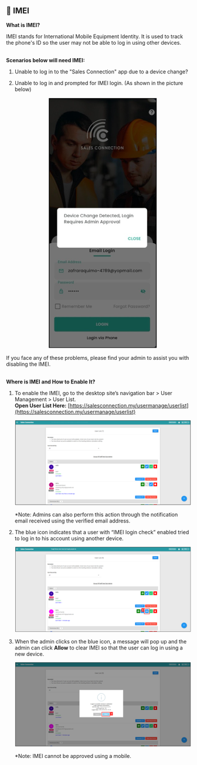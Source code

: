 ## 📱 IMEI

**What is IMEI?**

IMEI stands for International Mobile Equipment Identity. It is used to track the phone's ID so the user may not be able to log in using other devices.<br><br>

**Scenarios below will need IMEI:**

1. Unable to log in to the "Sales Connection" app due to a device change?
2. Unable to log in and prompted for IMEI login. (As shown in the picture below)<br>

   <p align="center">
     <img src="img/IMEI_Prompt_Mobile.png" alt="IMEI Prompt - Mobile">
   </p>

If you face any of these problems, please find your admin to assist you with disabling the IMEI.<br><br>

**Where is IMEI and How to Enable It?**

1. To enable the IMEI, go to the desktop site’s navigation bar > User Management > User List.<br>
   **Open User List Here:** [https://salesconnection.my/usermanage/userlist](https://salesconnection.my/usermanage/userlist)<br>

   <p align="center">
     <img src="img/User_List.png" alt="User List">
   </p>

   *Note: Admins can also perform this action through the notification email received using the verified email address.<br>

2. The blue icon indicates that a user with “IMEI login check” enabled tried to log in to his account using another device.<br>

   <p align="center">
     <img src="img/IMEI_icon.png" alt="IMEI icon">
   </p>
   
3. When the admin clicks on the blue icon, a message will pop up and the admin can click **Allow** to clear IMEI so that the user can log in using a new device.<br>

   <p align="center">
     <img src="img/IMEI_allow.png" alt="IMEI Allow">
   </p>
   
   *Note: IMEI cannot be approved using a mobile.<br>


